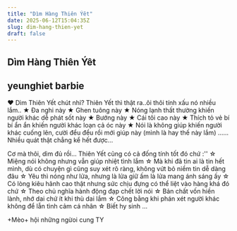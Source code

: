 ```yaml
---
title: "Dìm Hàng Thiên Ýêt"
date: 2025-06-12T15:04:35Z
slug: dim-hang-thien-yet
draft: false
---
```


## Dìm Hàng Thiên Ýêt

## yeunghiet barbie

♥ Dìm Thiên Yết chút nhỉ? Thiên Yết thì thật ra..ôi thôi tính xấu nó nhiều lắm..
★ Đa nghi này
★ Ghen tuông này
★ Nóng lạnh thất thường khiến người khác dễ phát sốt này
★ Bướng này
★ Cái tôi cao này
★ Thích tỏ vẻ bí bí ẩn ẩn khiến người khác loạn cả óc này
★ Nói là không giúp khiến người khác cuống lên, cười đểu đểu rồi mới giúp này (mình là hay thế này lắm)
...... Nhiều quát thật chẳng kể hết được...
 
Cơ mà thôi, dìm đủ rồi... Thiên Yết cũng có cả đống tính tốt đó chứ :''
☆ Miệng nói không nhưng vẫn giúp nhiệt tình lắm
☆ Mà khi đã tin ai là tin hết mình, dù có chuyện gì cũng suy xét rõ ràng, không vứt bỏ niềm tin dễ dàng đâu
☆ Yêu thì nóng như lửa, nhưng là lửa giữ ấm là lửa mang ánh sáng ấy
☆ Có lòng kiêu hãnh cao thật nhưng sức chịu đựng có thể liệt vào hàng khá đó chứ
☆ Theo chủ nghĩa hành động đạp chết lời nói
☆ Bản chất vốn hiền lành, nhớ dai chứ ít khi thù dai lắm
☆ Công bằng khi phán xét người khác không để lẫn tình cảm cá nhân
☆ Biết hy sinh ...
 
+Mèo+
hội những ngừoi cung TY